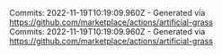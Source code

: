 Commits: 2022-11-19T10:19:09.960Z - Generated via https://github.com/marketplace/actions/artificial-grass
<br>
Commits: 2022-11-19T10:19:09.960Z - Generated via https://github.com/marketplace/actions/artificial-grass
<br>
